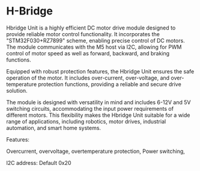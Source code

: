 # H-Bridge
Hbridge Unit is a highly efficient DC motor drive module designed to provide reliable motor control functionality. It incorporates the "STM32F030+RZ7899" scheme, enabling precise control of DC motors. The module communicates with the M5 host via I2C, allowing for PWM control of motor speed as well as forward, backward, and braking functions.

Equipped with robust protection features, the Hbridge Unit ensures the safe operation of the motor. It includes over-current, over-voltage, and over-temperature protection functions, providing a reliable and secure drive solution.

The module is designed with versatility in mind and includes 6-12V and 5V switching circuits, accommodating the input power requirements of different motors. This flexibility makes the Hbridge Unit suitable for a wide range of applications, including robotics, motor drives, industrial automation, and smart home systems.

Features:

Overcurrent, overvoltage, overtemperature protection, Power switching, 

I2C address: Default 0x20
